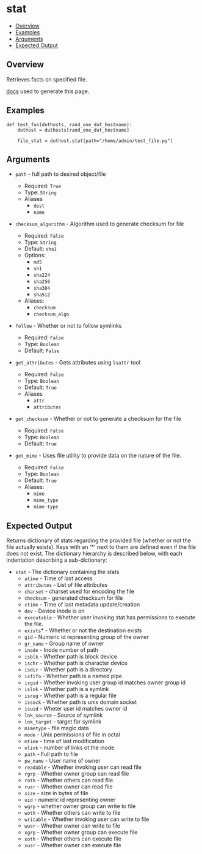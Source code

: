 # stat

- [Overview](#overview)
- [Examples](#examples)
- [Arguments](#arguments)
- [Expected Output](#expected-output)

## Overview
Retrieves facts on specified file.

[docs](https://docs.ansible.com/ansible/latest/collections/ansible/builtin/stat_module.html) used to generate this page.

## Examples
```
def test_fun(duthosts, rand_one_dut_hostname):
    duthost = duthosts[rand_one_dut_hostname]

    file_stat = duthost.stat(path="/home/admin/test_file.py")
```

## Arguments

- `path` - full path to desired object/file
    - Required: `True`
    - Type: `String`
    - Aliases
        - `dest`
        - `name`

- `checksum_algorithm` - Algorithm used to generate checksum for file
    - Required: `False`
    - Type: `String`
    - Default: `sha1`
    - Options:
        - `md5`
        - `sh1`
        - `sha224`
        - `sha256`
        - `sha384`
        - `sha512`
    - Aliases:
        - `checksum`
        - `checksum_algo`

- `follow` - Whether or not to follow symlinks
    - Required: `False`
    - Type: `Boolean`
    - Default: `False`

- `get_attributes` - Gets attributes using `lsattr` tool
    - Required: `False`
    - Type: `Boolean`
    - Default: `True`
    - Aliases
        - `attr`
        - `attributes`

- `get_checksum` - Whether or not to generate a checksum for the file
    - Required: `False`
    - Type: `Boolean`
    - Default: `True`

- `get_mime` - Uses file utility to provide data on the nature of the file.
    - Required: `False`
    - Type: `Boolean`
    - Default: `True`
    - Aliases:
        - `mime`
        - `mime_type`
        - `mime-type`

## Expected Output

Returns dictionary of stats regarding the provided file (whether or not the file actually exists). Keys with an '*' next to them are defined even if the file does not exist. The dictionary hierarchy is described below, with each indentation describing a sub-dictionary:

- `stat` - The dictionary containing the stats
    - `atime` - Time of last access
    - `attributes` - List of file attributes
    - `charset` - charset used for encoding the file
    - `checksum` - generated checksum for file
    - `ctime` - Time of last metadata update/creation
    - `dev` - Device inode is on
    - `executable` - Whether user invoking stat has permissions to execute the file.
    - `exists`* - Whether or not the destination exists
    - `gid` - Numeric id representing group of the owner
    - `gr_name` - Group name of owner
    - `inode` - Inode number of path
    - `isblk` - Whether path is block device
    - `ischr` - Whether path is character device
    - `isdir` - Whether path is a directory
    - `isfifo` - Whether path is a named pipe
    - `isgid` - Whether invoking user group id matches owner group id
    - `islnk` - Whether path is a symlink
    - `isreg` - Whether path is a regular file
    - `issock` - Whether path is unix domain socket
    - `isuid` - Wheter user id matches owner id
    - `lnk_source` - Source of symlink
    - `lnk_target` - target for symlink
    - `mimetype` - file magic data
    - `mode` - Unix permissions of file in octal
    - `mtime` - time of last modification
    - `nlink` - number of links ot the inode
    - `path` - Full path to file
    - `pw_name` - User name of owner
    - `readable` - Whether invoking user can read file
    - `rgrp` - Whether owner group can read file
    - `roth` - Whether others can read file
    - `rusr` - Whether owner can read file
    - `size` - size in bytes of file
    - `uid` - numeric id representing owner
    - `wgrp` - whether owner group can write to file
    - `woth` - Whether others can write to file
    - `writable` - Whether invoking user can write to file
    - `wusr` - Whether owner can write to file
    - `xgrp` - Whether owner group can execute file
    - `xoth` - Whether others can execute file
    - `xusr` - Whether owner can execute file